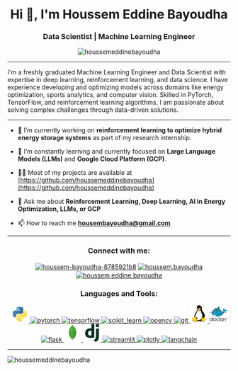 <h1 align="center">Hi 👋, I'm Houssem Eddine Bayoudha</h1>
<h3 align="center">Data Scientist | Machine Learning Engineer</h3> 

<p align="center"> <img src="https://komarev.com/ghpvc/?username=houssemeddinebayoudha&label=Profile%20views&color=0e75b6&style=flat" alt="houssemeddinebayoudha" /> </p>
<hr>
<p align="left">
I'm a freshly graduated Machine Learning Engineer and Data Scientist with expertise in deep learning, reinforcement learning, and data science. I have experience developing and optimizing models across domains like energy optimization, sports analytics, and computer vision. Skilled in PyTorch, TensorFlow, and reinforcement learning algorithms, I am passionate about solving complex challenges through data-driven solutions.
</p>
<hr>

- 🔭 I’m currently working on **reinforcement learning to optimize hybrid energy storage systems** as part of my research internship.

- 🌱 I’m constantly learning and currently focused on **Large Language Models (LLMs)** and **Google Cloud Platform (GCP)**.

- 👨‍💻 Most of my projects are available at [https://github.com/houssemeddinebayoudha](https://github.com/houssemeddinebayoudha)

- 💬 Ask me about **Reinforcement Learning, Deep Learning, AI in Energy Optimization, LLMs, or GCP**

- 📫 How to reach me **housembayoudha@gmail.com**
<hr>
<h3 align="center">Connect with me:</h3>
<p align="center">
<a href="https://linkedin.com/in/houssem-bayoudha-8785921b8" target="blank"><img align="center" src="https://raw.githubusercontent.com/rahuldkjain/github-profile-readme-generator/master/src/images/icons/Social/linked-in-alt.svg" alt="houssem-bayoudha-8785921b8" height="30" width="40" /></a>
<a href="https://fb.com/houssem.bayoudha" target="blank"><img align="center" src="https://raw.githubusercontent.com/rahuldkjain/github-profile-readme-generator/master/src/images/icons/Social/facebook.svg" alt="houssem.bayoudha" height="30" width="40" /></a>
<a href="https://www.youtube.com/channel/UCWK1GMjHDfNUFd9VSkgjDPg" target="blank"><img align="center" src="https://raw.githubusercontent.com/rahuldkjain/github-profile-readme-generator/master/src/images/icons/Social/youtube.svg" alt="houssem eddine bayoudha" height="30" width="40" /></a>
</p>

<h3 align="center">Languages and Tools:</h3>
<p align="center">
<a href="https://www.python.org" target="_blank"> <img src="https://raw.githubusercontent.com/devicons/devicon/master/icons/python/python-original.svg" alt="python" width="40" height="40"/> </a> 
<a href="https://pytorch.org/" target="_blank"> <img src="https://www.vectorlogo.zone/logos/pytorch/pytorch-icon.svg" alt="pytorch" width="40" height="40"/> </a>
<a href="https://www.tensorflow.org" target="_blank"> <img src="https://www.vectorlogo.zone/logos/tensorflow/tensorflow-icon.svg" alt="tensorflow" width="40" height="40"/> </a> 
<a href="https://scikit-learn.org/" target="_blank"> <img src="https://upload.wikimedia.org/wikipedia/commons/0/05/Scikit_learn_logo_small.svg" alt="scikit_learn" width="40" height="40"/> </a> 
<a href="https://www.opencv.org/" target="_blank"> <img src="https://www.vectorlogo.zone/logos/opencv/opencv-icon.svg" alt="opencv" width="40" height="40"/> </a>
<a href="https://git-scm.com/" target="_blank"> <img src="https://www.vectorlogo.zone/logos/git-scm/git-scm-icon.svg" alt="git" width="40" height="40"/> </a>
<a href="https://www.linux.org/" target="_blank"> <img src="https://raw.githubusercontent.com/devicons/devicon/master/icons/linux/linux-original.svg" alt="linux" width="40" height="40"/> </a>
<a href="https://www.docker.com/" target="_blank"> <img src="https://raw.githubusercontent.com/devicons/devicon/master/icons/docker/docker-original-wordmark.svg" alt="docker" width="40" height="40"/> </a>
<a href="https://flask.palletsprojects.com/" target="_blank"> <img src="https://www.vectorlogo.zone/logos/pocoo_flask/pocoo_flask-icon.svg" alt="flask" width="40" height="40"/> </a>
<a href="https://www.mongodb.com/" target="_blank"> <img src="https://raw.githubusercontent.com/devicons/devicon/master/icons/mongodb/mongodb-original.svg" alt="mongodb" width="40" height="40"/> </a>
<a href="https://www.djangoproject.com/" target="_blank"> <img src="https://raw.githubusercontent.com/devicons/devicon/ca28c779441053191ff11710fe24a9e6c23690d6/icons/django/django-plain.svg" alt="django" width="40" height="40"/> </a>
<a href="https://streamlit.io/" target="_blank"> <img src="https://streamlit.io/images/brand/streamlit-mark-color.png" alt="streamlit" width="40" height="40"/> </a>
<a href="https://plotly.com/" target="_blank"> <img src="https://images.plot.ly/logo/new-branding/plotly-logomark.png" alt="plotly" width="40" height="40"/> </a>
<a href="https://langchain.com/" target="_blank"> <img src="https://assets.streamlinehq.com/image/private/w_300,h_300,ar_1/f_auto/v1/icons/logos/langchain-ipuhh4qo1jz5ssl4x0g2a.png/langchain-dp1uxj2zn3752pntqnpfu2.png?_a=DAJFJtWIZAAC" alt="langchain" width="40" height="40"/> </a>
</p>
<hr>
<p>&nbsp;<img align="left" src="https://github-readme-stats.vercel.app/api?username=houssemeddinebayoudha&show_icons=true&locale=en" alt="houssemeddinebayoudha" /></p>
